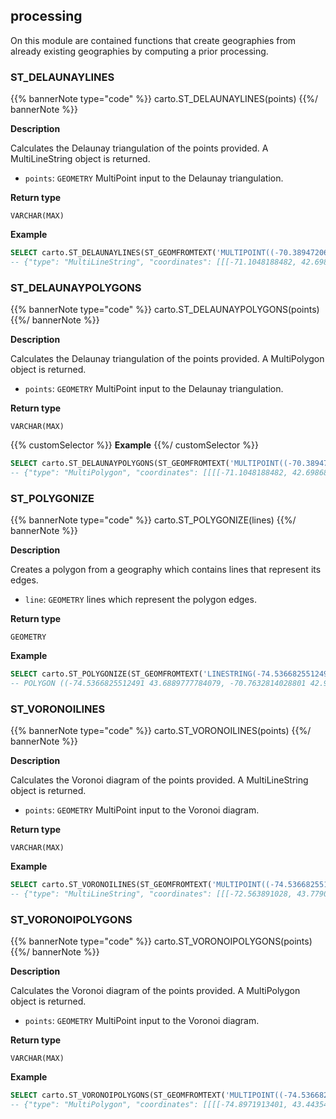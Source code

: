 ## processing

<div class="badges"><div class="core"></div></div>

On this module are contained functions that create geographies from already existing geographies by computing a prior processing.

### ST_DELAUNAYLINES

{{% bannerNote type="code" %}}
carto.ST_DELAUNAYLINES(points)
{{%/ bannerNote %}}

**Description**

Calculates the Delaunay triangulation of the points provided. A MultiLineString object is returned.

* `points`: `GEOMETRY` MultiPoint input to the Delaunay triangulation.

**Return type**

`VARCHAR(MAX)`

**Example**

```sql
SELECT carto.ST_DELAUNAYLINES(ST_GEOMFROMTEXT('MULTIPOINT((-70.3894720672732 42.9988854818585),(-71.1048188482079 42.6986831053718),(-72.6818783178395 44.1191152795997),(-73.8221894711314 35.1057463244819))'));
-- {"type": "MultiLineString", "coordinates": [[[-71.1048188482, 42.6986831054], [-70.3894720673, 42.9988854819], [-73.8221894711, 35.1057463245], [-71.1048188482, 42.6986831054]], ...
```

### ST_DELAUNAYPOLYGONS

{{% bannerNote type="code" %}}
carto.ST_DELAUNAYPOLYGONS(points)
{{%/ bannerNote %}}

**Description**

Calculates the Delaunay triangulation of the points provided. A MultiPolygon object is returned.

* `points`: `GEOMETRY` MultiPoint input to the Delaunay triangulation.

**Return type**

`VARCHAR(MAX)`

{{% customSelector %}}
**Example**
{{%/ customSelector %}}

```sql
SELECT carto.ST_DELAUNAYPOLYGONS(ST_GEOMFROMTEXT('MULTIPOINT((-70.3894720672732 42.9988854818585),(-71.1048188482079 42.6986831053718),(-72.6818783178395 44.1191152795997),(-73.8221894711314 35.1057463244819))'));
-- {"type": "MultiPolygon", "coordinates": [[[[-71.1048188482, 42.6986831054], [-70.3894720673, 42.9988854819], [-73.8221894711, 35.1057463245], [-71.1048188482, 42.6986831054]]], ...
```

### ST_POLYGONIZE

{{% bannerNote type="code" %}}
carto.ST_POLYGONIZE(lines)
{{%/ bannerNote %}}

**Description**

Creates a polygon from a geography which contains lines that represent its edges.

* `line`: `GEOMETRY` lines which represent the polygon edges.

**Return type**

`GEOMETRY`

**Example**

```sql
SELECT carto.ST_POLYGONIZE(ST_GEOMFROMTEXT('LINESTRING(-74.5366825512491 43.6889777784079, -70.7632814028801 42.9679602005825, -70.2005131676838 43.8455720129728, -74.5366825512491 43.6889777784079)'));
-- POLYGON ((-74.5366825512491 43.6889777784079, -70.7632814028801 42.9679602005825, -70.2005131676838 43.8455720129728, -74.5366825512491 43.6889777784079))
```

### ST_VORONOILINES

{{% bannerNote type="code" %}}
carto.ST_VORONOILINES(points)
{{%/ bannerNote %}}

**Description**

Calculates the Voronoi diagram of the points provided. A MultiLineString object is returned.

* `points`: `GEOMETRY` MultiPoint input to the Voronoi diagram.


**Return type**

`VARCHAR(MAX)`

**Example**

```sql
SELECT carto.ST_VORONOILINES(ST_GEOMFROMTEXT('MULTIPOINT((-74.5366825512491 43.6889777784079),(-74.4821382017478 43.3096147774153),(-70.7632814028801 42.9679602005825))'));
-- {"type": "MultiLineString", "coordinates": [[[-72.563891028, 43.7790206765], [-72.6715241053, 42.6074514117]], [[-72.563891028, 43.7790206765], ...
```

### ST_VORONOIPOLYGONS

{{% bannerNote type="code" %}}
carto.ST_VORONOIPOLYGONS(points)
{{%/ bannerNote %}}

**Description**

Calculates the Voronoi diagram of the points provided. A MultiPolygon object is returned.

* `points`: `GEOMETRY` MultiPoint input to the Voronoi diagram.

**Return type**

`VARCHAR(MAX)`

**Example**

```sql
SELECT carto.ST_VORONOIPOLYGONS(ST_GEOMFROMTEXT('MULTIPOINT((-74.5366825512491 43.6889777784079),(-74.4821382017478 43.3096147774153),(-70.7632814028801 42.9679602005825))'));
-- {"type": "MultiPolygon", "coordinates": [[[[-74.8971913401, 43.443541604], [-72.563891028, 43.7790206765], [-72.5122106861, 44.0494865673], [-74.8971913401, 44.0494865673], ...
```